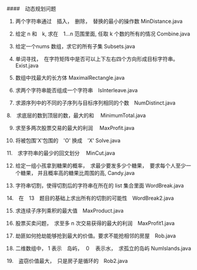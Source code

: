 
####　动态规划问题

1. 两个字符串通过　插入，　删除，　替换的最小的操作数 MinDistance.java

2. 给定 n 和　k, 求在　1...n 范围里面, 任取 k 个数的所有的情况 Combine.java

3. 给定一个nums 数组，求它的所有子集 Subsets.java

4. 单词寻找，　在字符矩阵中是否可以上下左右四个方向形成目标字符串。　Exist.java

5. 数组中找最大的长方体    MaximalRectangle.java

6. 求两个字符串能否组成一个字符串　IsInterleave.java

7. 求源序列中的不同的子序列与目标序列相同的个数　NumDistinct.java

8.　求底层的数到顶层的数，最大的和　 MinimumTotal.java

9. 求至多两次股票交易的最大的利润　 MaxProfit.java

10. 将被包围'X'包围的　'O' 换成　'X'  Solve.java

11.　求字符串的最少的回文划分　 MinCut.java

12. 给定一组小孩拿到糖果的概率，　求最少要发多少个糖果，　要求每个人至少一个糖果，
	并且概率高的糖果比周围的高, Candy.java

13. 字符串切割，使得切割后的字符串在所在的 list 集合里面 WordBreak.java

14.　在　13　题目的基础上求出所有的切割的可能性　WordBreak2.java 

15. 求连续子序列乘积的最大值　MaxProduct.java

16. 股票买卖问题，　求至多 n 次交易获得的最大的利润　MaxProfit1.java

17. 劫匪如何抢劫能够抢到最大的价值。要求不能抢相邻的房屋　Rob.java

18. 二维数组中， 1 表示　岛屿，　０　表示水，　求孤立的岛屿 NumIslands.java

19.　盗窃价值最大，　只是房子是循环的　Rob2.java

